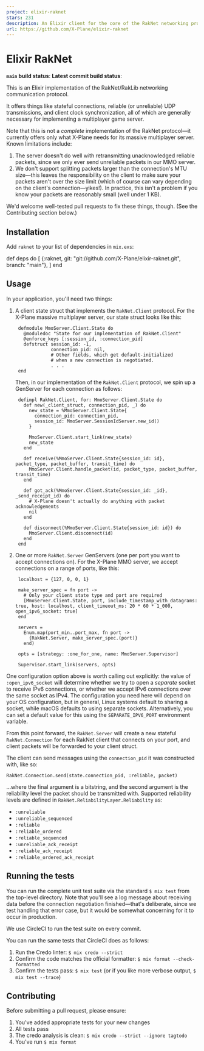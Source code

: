 ```yaml
---
project: elixir-raknet
stars: 231
description: An Elixir client for the core of the RakNet networking protocol, useful for games and other latency-sensitive applications that typically rely on UDP
url: https://github.com/X-Plane/elixir-raknet
---
```


Elixir RakNet
=============

**`main` build status**: **Latest commit build status**:

This is an Elixir implementation of the RakNet/RakLib networking communication protocol.

It offers things like stateful connections, reliable (or unreliable) UDP transmissions, and client clock synchronization, all of which are generally necessary for implementing a multiplayer game server.

Note that this is not a _complete_ implementation of the RakNet protocol—it currently offers only what X-Plane needs for its massive multiplayer server. Known limitations include:

1.  The server doesn't do well with retransmitting unacknowledged reliable packets, since we only ever send unreliable packets in our MMO server.
2.  We don't support splitting packets larger than the connection's MTU size—this leaves the responsibility on the client to make sure your packets aren't over the size limit (which of course can vary depending on the client's connection—yikes!). In practice, this isn't a problem if you know your packets are reasonably small (well under 1 KB).

We'd welcome well-tested pull requests to fix these things, though. (See the Contributing section below.)

Installation
------------

Add `raknet` to your list of dependencies in `mix.exs`:

def deps do
  \[
    {:raknet, git: "git://github.com/X-Plane/elixir-raknet.git", branch: "main"},
  \]
end

Usage
-----

In your application, you'll need two things:

1.  A client state struct that implements the `RakNet.Client` protocol. For the X-Plane massive multiplayer server, our state struct looks like this:
    
    ```
     defmodule MmoServer.Client.State do
       @moduledoc "State for our implementation of RakNet.Client"
       @enforce_keys [:session_id, :connection_pid]
       defstruct session_id: -1,
                 connection_pid: nil,
                 # Other fields, which get default-initialized
                 # when a new connection is negotiated. 
                 . . . 
     end
    ```
    
    Then, in our implementation of the `RakNet.Client` protocol, we spin up a GenServer for each connection as follows:
    
    ```
     defimpl RakNet.Client, for: MmoServer.Client.State do
       def new(_client_struct, connection_pid, _) do
         new_state = %MmoServer.Client.State{
           connection_pid: connection_pid,
           session_id: MmoServer.SessionIdServer.new_id()
         }
    
         MmoServer.Client.start_link(new_state)
         new_state
       end
     
       def receive(%MmoServer.Client.State{session_id: id}, packet_type, packet_buffer, transit_time) do
         MmoServer.Client.handle_packet(id, packet_type, packet_buffer, transit_time)
       end
     
       def got_ack(%MmoServer.Client.State{session_id: _id}, _send_receipt_id) do
         # X-Plane doesn't actually do anything with packet acknowledgements
         nil
       end
     
       def disconnect(%MmoServer.Client.State{session_id: id}) do
         MmoServer.Client.disconnect(id)
       end
     end
    ```
    
2.  One or more `RakNet.Server` GenServers (one per port you want to accept connections on). For the X-Plane MMO server, we accept connections on a range of ports, like this:
    
    ```
     localhost = {127, 0, 0, 1}
    
     make_server_spec = fn port ->
       # Only your client state type and port are required 
       [MmoServer.Client.State, port, include_timestamp_with_datagrams: true, host: localhost, client_timeout_ms: 20 * 60 * 1_000, open_ipv6_socket: true]
     end
    
     servers =
       Enum.map(port_min..port_max, fn port ->
         {RakNet.Server, make_server_spec.(port)}
       end)
    
     opts = [strategy: :one_for_one, name: MmoServer.Supervisor]
    
     Supervisor.start_link(servers, opts)
    ```
    

One configuration option above is worth calling out explicitly: the value of `:open_ipv6_socket` will determine whether we try to open a _separate_ socket to receive IPv6 connections, or whether we accept IPv6 connections over the same socket as IPv4. The configuration you need here will depend on your OS configuration, but in general, Linux systems default to sharing a socket, while macOS defaults to using separate sockets. Alternatively, you can set a default value for this using the `SEPARATE_IPV6_PORT` environment variable.

From this point forward, the `RakNet.Server` will create a new stateful `RakNet.Connection` for each RakNet client that connects on your port, and client packets will be forwarded to your client struct.

The client can send messages using the `connection_pid` it was constructed with, like so:

```
RakNet.Connection.send(state.connection_pid, :reliable, packet)
```

...where the final argument is a bitstring, and the second argument is the reliability level the packet should be transmitted with. Supported reliability levels are defined in `RakNet.ReliabilityLayer.Reliability` as:

-   `:unreliable`
-   `:unreliable_sequenced`
-   `:reliable`
-   `:reliable_ordered`
-   `:reliable_sequenced`
-   `:unreliable_ack_receipt`
-   `:reliable_ack_receipt`
-   `:reliable_ordered_ack_receipt`

Running the tests
-----------------

You can run the complete unit test suite via the standard `$ mix test` from the top-level directory. Note that you'll see a log message about receiving data before the connection negotiation finished—that's deliberate, since we test handling that error case, but it would be somewhat concerning for it to occur in production.

We use CircleCI to run the test suite on every commit.

You can run the same tests that CircleCI does as follows:

1.  Run the Credo linter: `$ mix credo --strict`
2.  Confirm the code matches the official formatter: `$ mix format --check-formatted`
3.  Confirm the tests pass: `$ mix test` (or if you like more verbose output, `$ mix test --trace`)

Contributing
------------

Before submitting a pull request, please ensure:

1.  You've added appropriate tests for your new changes
2.  All tests pass
3.  The credo analysis is clean: `$ mix credo --strict --ignore tagtodo`
4.  You've run `$ mix format`
